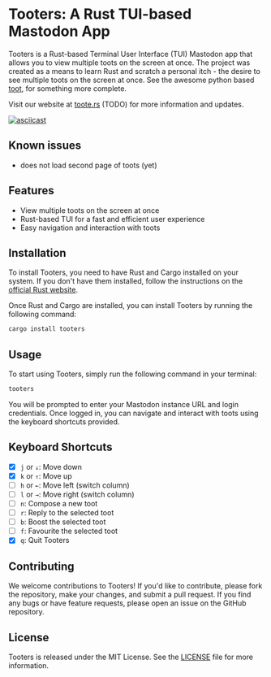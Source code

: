 # Tooters: A Rust TUI-based Mastodon App

Tooters is a Rust-based Terminal User Interface (TUI) Mastodon app that allows you to view multiple toots on the screen at once. The project was created as a means to learn Rust and scratch a personal itch - the desire to see multiple toots on the screen at once. See the awesome python based [toot](https://github.com/ihabunek/toot), for something more complete.

Visit our website at [toote.rs](https://toote.rs) (TODO) for more information and updates.

[![asciicast](https://asciinema.org/a/572606.svg)](https://asciinema.org/a/572606)

## Known issues

- does not load second page of toots (yet)

## Features

- View multiple toots on the screen at once
- Rust-based TUI for a fast and efficient user experience
- Easy navigation and interaction with toots

## Installation

To install Tooters, you need to have Rust and Cargo installed on your system. If you don't have them installed, follow the instructions on the [official Rust website](https://www.rust-lang.org/tools/install).

Once Rust and Cargo are installed, you can install Tooters by running the following command:

```bash
cargo install tooters
```

## Usage

To start using Tooters, simply run the following command in your terminal:

```bash
tooters
```

You will be prompted to enter your Mastodon instance URL and login credentials. Once logged in, you can navigate and interact with toots using the keyboard shortcuts provided.

## Keyboard Shortcuts

- [x] `j` or `↓`: Move down
- [x] `k` or `↑`: Move up
- [ ] `h` or `←`: Move left (switch column)
- [ ] `l` or `→`: Move right (switch column)
- [ ] `n`: Compose a new toot
- [ ] `r`: Reply to the selected toot
- [ ] `b`: Boost the selected toot
- [ ] `f`: Favourite the selected toot
- [x] `q`: Quit Tooters

## Contributing

We welcome contributions to Tooters! If you'd like to contribute, please fork the repository, make your changes, and submit a pull request. If you find any bugs or have feature requests, please open an issue on the GitHub repository.

## License

Tooters is released under the MIT License. See the [LICENSE](LICENSE) file for more information.
